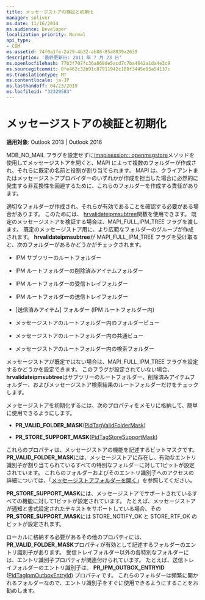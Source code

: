 ```yaml
---
title: メッセージストアの検証と初期化
manager: soliver
ms.date: 11/16/2014
ms.audience: Developer
localization_priority: Normal
api_type:
- COM
ms.assetid: 74f0a1fe-2a79-4b32-ab88-85a8839a2639
description: '最終更新日: 2011 年 7 月 23 日'
ms.openlocfilehash: 77b3f707fc36a868de5acd7c7ba4642a1da4e3c9
ms.sourcegitcommit: 8fe462c32b91c87911942c188f3445e85a54137c
ms.translationtype: MT
ms.contentlocale: ja-JP
ms.lasthandoff: 04/23/2019
ms.locfileid: "32329583"
---
```

# <a name="validating-and-initializing-a-message-store"></a>メッセージストアの検証と初期化

  
  
**適用対象**: Outlook 2013 | Outlook 2016 
  
MDB_NO_MAIL フラグを設定せずに[imapisession:: openmsgstore](imapisession-openmsgstore.md)メソッドを使用してメッセージストアを開くと、MAPI によって複数のフォルダーが作成され、それらに既定の名前と役割が割り当てられます。 MAPI は、クライアントまたはメッセージストアプロバイダーのいずれかが作成を担当した場合に必然的に発生する非互換性を回避するために、これらのフォルダーを作成する責任があります。 
  
適切なフォルダーが作成され、それらが有効であることを確認する必要がある場合があります。 このためには、 [hrvalidateipmsubtree](hrvalidateipmsubtree.md)関数を使用できます。 既定のメッセージストアを検証する場合は、MAPI_FULL_IPM_TREE フラグを渡します。 既定のメッセージストア用に、より広範なフォルダーのグループが作成されます。 **hrvalidateipmsubtree**が MAPI_FULL_IPM_TREE フラグを受け取ると、次のフォルダーがあるかどうかがチェックされます。 
  
- IPM サブツリーのルートフォルダー
    
- IPM ルートフォルダーの削除済みアイテムフォルダー
    
- IPM ルートフォルダーの受信トレイフォルダー
    
- IPM ルートフォルダーの送信トレイフォルダー
    
- [送信済みアイテム] フォルダー (IPM ルートフォルダー内)
    
- メッセージストアのルートフォルダー内のフォルダービュー
    
- メッセージストアのルートフォルダー内の共通ビュー
    
- メッセージストアのルートフォルダー内の検索フォルダー
    
メッセージストアが既定ではない場合は、MAPI_FULL_IPM_TREE フラグを設定するかどうかを設定できます。 このフラグが設定されていない場合、 **hrvalidateipmsubtree**はサブツリーのルートフォルダー、削除済みアイテムフォルダー、およびメッセージストア検索結果のルートフォルダーだけをチェックします。 
  
メッセージストアを初期化するには、次のプロパティをメモリに格納して、簡単に使用できるようにします。
  
- **PR_VALID_FOLDER_MASK**([PidTagValidFolderMask](pidtagvalidfoldermask-canonical-property.md))
    
- **PR_STORE_SUPPORT_MASK**([PidTagStoreSupportMask](pidtagstoresupportmask-canonical-property.md))
    
これらのプロパティは、メッセージストアの機能を記述するビットマスクです。 **PR_VALID_FOLDER_MASK**には、メッセージストアに存在し、有効なエントリ識別子が割り当てられているすべての特別なフォルダーに対して1ビットが設定されています。 これらのフォルダーおよびそのエントリ識別子へのアクセスの詳細については、「[メッセージストアフォルダーを開く](opening-a-message-store-folder.md)」を参照してください。 
  
 **PR_STORE_SUPPORT_MASK**には、メッセージストアでサポートされているすべての機能に対して1ビットが設定されています。 たとえば、メッセージストアが通知と書式設定されたテキストをサポートしている場合、その**PR_STORE_SUPPORT_MASK**には STORE_NOTIFY_OK と STORE_RTF_OK のビットが設定されます。 
  
ローカルに格納する必要があるその他のプロパティには、 **PR_VALID_FOLDER_MASK**プロパティが有効として記述するフォルダーのエントリ識別子があります。 受信トレイフォルダー以外の各特別なフォルダーには、エントリ識別子プロパティが関連付けられています。 たとえば、送信トレイフォルダーのエントリ識別子は、 **PR_IPM_OUTBOX_ENTRYID** ([PidTagIpmOutboxEntryId](pidtagipmoutboxentryid-canonical-property.md)) プロパティです。 これらのフォルダーは頻繁に開かれるフォルダーなので、エントリ識別子をすぐに使用できるようにすることをお勧めします。
  

